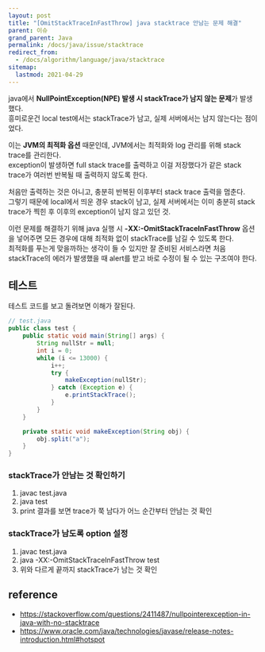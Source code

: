 ```yaml
---
layout: post
title: "[OmitStackTraceInFastThrow] java stacktrace 안남는 문제 해결"
parent: 이슈
grand_parent: Java
permalink: /docs/java/issue/stacktrace
redirect_from:
  - /docs/algorithm/language/java/stacktrace
sitemap:
  lastmod: 2021-04-29
---
```


java에서 **NullPointException(NPE) 발생 시 stackTrace가 남지 않는 문제**가 발생했다.  
흥미로운건 local test에서는 stackTrace가 남고, 실제 서버에서는 남지 않는다는 점이었다.  

이는 **JVM의 최적화 옵션** 때문인데, JVM에서는 최적화와 log 관리를 위해 stack trace를 관리한다.  
exception이 발생하면 full stack trace를 출력하고 이걸 저장했다가 같은 stack trace가 여러번 반복될 때 출력하지 않도록 한다.

처음만 출력하는 것은 아니고, 충분히 반복된 이후부터 stack trace 출력을 멈춘다.  
그렇기 때문에 local에서 띄운 경우 stack이 남고, 실제 서버에서는 이미 충분히 stack trace가 찍힌 후 이후의 exception이 남지 않고 있던 것.

이런 문제를 해결하기 위해 java 실행 시 **-XX:-OmitStackTraceInFastThrow** 옵션을 넣어주면 모든 경우에 대해 최적화 없이 stackTrace를 남길 수 있도록 한다.  
최적화를 푸는게 맞을까하는 생각이 들 수 있지만 잘 준비된 서비스라면 처음 stackTrace의 에러가 발생했을 때 alert를 받고 바로 수정이 될 수 있는 구조여야 한다.

## 테스트
테스트 코드를 보고 돌려보면 이해가 잘된다.

```java
// test.java
public class test {
    public static void main(String[] args) {
        String nullStr = null;
        int i = 0;
        while (i <= 13000) {
            i++;
            try {
                makeException(nullStr);
            } catch (Exception e) {
                e.printStackTrace();
            }
        }
    }

    private static void makeException(String obj) {
        obj.split("a");
    }
}
```

### stackTrace가 안남는 것 확인하기

1. javac test.java
2. java test
3. print 결과를 보면 trace가 쭉 남다가 어느 순간부터 안남는 것 확인

### stackTrace가 남도록 option 설정

1. javac test.java
2. java -XX:-OmitStackTraceInFastThrow test
3. 위와 다르게 끝까지 stackTrace가 남는 것 확인


## reference

- https://stackoverflow.com/questions/2411487/nullpointerexception-in-java-with-no-stacktrace
- https://www.oracle.com/java/technologies/javase/release-notes-introduction.html#hotspot